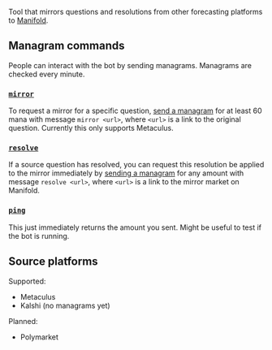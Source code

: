 Tool that mirrors questions and resolutions from other forecasting platforms to [Manifold](https://manifold.markets/).


## Managram commands
People can interact with the bot by sending managrams. Managrams are checked every minute.

### [`mirror`](https://manifold.markets/mirrorbot?tab=managrams&a=60&msg=mirror%20http%3A%2F%2Fexample.com%2Fquestion)
To request a mirror for a specific question, [send a managram](https://manifold.markets/mirrorbot?tab=managrams&a=60&msg=mirror%20http%3A%2F%2Fexample.com%2Fquestion) for at least 60 mana with message `mirror <url>`, where `<url>` is a link to the original question. Currently this only supports Metaculus.

### [`resolve`](https://manifold.markets/mirrorbot?tab=payments&a=60&msg=resolve%20https%3A%2F%2Fmanifold.markets%2Fmirrorbot%2Fexample)
If a source question has resolved, you can request this resolution be applied to the mirror immediately by [sending a managram](https://manifold.markets/mirrorbot?tab=payments&a=60&msg=resolve%20https%3A%2F%2Fmanifold.markets%2Fmirrorbot%2Fexample) for any amount with message `resolve <url>`, where `<url>` is a link to the mirror market on Manifold.

### [`ping`](https://manifold.markets/mirrorbot?tab=managrams&a=10&msg=ping)
This just immediately returns the amount you sent. Might be useful to test if the bot is running.


## Source platforms

Supported:
- Metaculus
- Kalshi (no managrams yet)

Planned:
- Polymarket